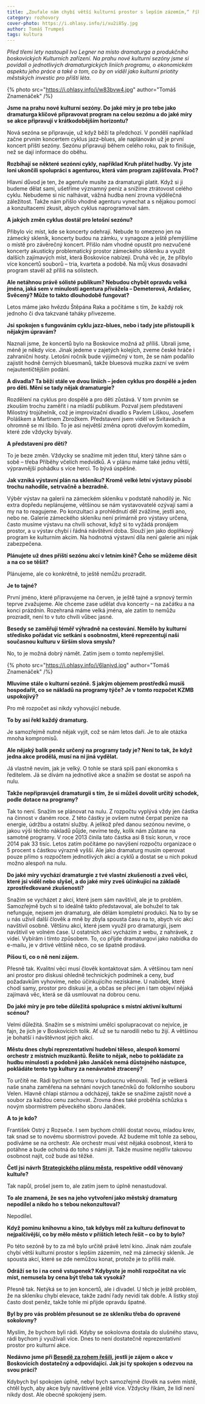 ```yaml
---
title: „Zoufale nám chybí větší kulturní prostor s lepším zázemím,“ říká dramaturg KZMB Ivo Legner.
category: rozhovory
cover-photo: https://i.ohlasy.info/i/xu2i85y.jpg
author: Tomáš Trumpeš
tags: kultura
---
```


*Před třemi lety nastoupil Ivo Legner na místo dramaturga a produkčního boskovických Kulturních zařízení. Na prahu nové kulturní sezóny jsme si povídali o jednotlivých dramaturgických liniích programu, o ekonomickém aspektu jeho práce a také o tom, co by on viděl jako kulturní priotity městských investic pro příští léta.*

{% photo src="https://i.ohlasy.info/i/w83bvw4.jpg" author="Tomáš Znamenáček" /%}

**Jsme na prahu nové kulturní sezóny. Do jaké míry je pro tebe jako dramaturga klíčové připravovat program na celou sezónu a do jaké míry se akce připravují v krátkodobějším horizontu?**

Nová sezóna se připravuje, už když běží ta předchozí. V pondělí například začne prvním koncertem cyklus jazz–blues, ale naplánován už je první koncert příští sezóny. Sezónu připravuji během celého roku, pak to finišuje, než se dají informace do oběhu. 

**Rozbíhají se některé sezónní cykly, například Kruh přátel hudby. Vy jste loni ukončili spolupráci s agenturou, která vám program zajišťovala. Proč?**

Hlavní důvod je ten, že agentuře musíte za dramaturgii platit. Když si ji budeme dělat sami, ušetříme významný peníz a snížíme ztrátovost celého cyklu. Nebudeme si nic nalhávat, vážná hudba není zrovna výdělečná záležitost. Takže nám přišlo vhodné agenturu vynechat a s nějakou pomocí a konzultacemi zkusit, abych cyklus naprogramoval sám.

**A jakých změn cyklus dostál pro letošní sezónu?**

Přibylo víc míst, kde se koncerty odehrají. Nebude to omezeno jen na zámecký skleník, koncerty budou na zámku, v synagoze a ještě přemýšlíme o místě pro závěrečný koncert. Přišlo nám vhodné opustit pro nezvučené koncerty akusticky problematický prostor zámeckého skleníku a využít dalších zajímavých míst, která Boskovice nabízejí. Druhá věc je, že přibylo více koncertů souborů – tria, kvarteta a podobě. Na můj vkus dosavadní program stavěl až příliš na sólistech.

**Ale netáhnou právě sólisté publikum? Nebudou chybět opravdu velká jména, jaká sem v minulosti agentura přivážela – Demeterová, Ardašev, Svěcený? Může to takto dlouhodobě fungovat?**

Letos máme jako hvězdu Štěpána Raka a počítáme s tím, že každý rok jednoho či dva takzvané taháky přivezeme. 

**Jsi spokojen s fungováním cyklu jazz–blues, nebo i tady jste přistoupili k nějakým úpravám?**

Naznali jsme, že koncertů bylo na Boskovice možná až příliš. Ubrali jsme, méně je někdy více. Jinak jedeme v zajetých kolejích, zveme české hráče i zahraniční hosty. Letošní ročník bude výjimečný v tom, že se nám podařilo zajistit hodně černých bluesmanů, takže bluesová muzika zazní ve svém nejautentičtějším podání.

**A divadla? Ta běží stále ve dvou liniích – jeden cyklus pro dospělé a jeden pro děti. Mění se tady nějak dramaturgie?**

Rozdělení na cyklus pro dospělé a pro děti zůstává. V tom prvním se zkouším trochu zaměřit i na mladší publikum. Pozval jsem představení Milostný trojúhelník, což je improvizační divadlo s Pavlem Liškou, Josefem Poláškem a Martinem Zbrožkem. Představení jsem viděl ve Svitavách a ohromně se mi líbilo. To je asi největší změna oproti dveřovým komediím, které zde vždycky bývaly. 

**A představení pro děti?**

To je beze změn. Vždycky se snažíme mít jeden titul, který táhne sám o sobě – třeba Příběhy včelích medvídků. A v plánu máme také jednu větší, výpravnější pohádku s více herci. To bývá úspěšné.

**Jak vzniká výstavní plán na skleníku? Kromě velké letní výstavy působí trochu nahodile, setrvačně a bezradně.**

Výběr výstav na galerii na zámeckém skleníku v podstatě nahodilý je. Nic extra dopředu neplánujeme, většinou se nám vystavovatelé ozývají sami a my na to reagujeme. Po konzultaci a prohlédnutí děl zvážíme, jestli ano, nebo ne. Galerie zámeckého skleníku není primárně pro výstavy určena, často musíme výstavu na chvíli schovat, když si to vyžádá pronájem prostor, a u výstav chybí i řádná návštěvní doba. Slouží jen jako doplňkový program ke kulturním akcím. Na hodnotná výstavní díla není galerie ani nijak zabezpečena.

**Plánujete už dnes příští sezónu akcí v letním kině? Čeho se můžeme děsit a na co se těšit?**

Plánujeme, ale co konkrétně, to ještě nemůžu prozradit.

**Je to tajné?**

První jméno, které připravujeme na červen, je ještě tajné a srpnový termín teprve zvažujeme. Ale chceme zase udělat dva koncerty – na začátku a na konci prázdnin. Rozehraná máme velká jména, ale zatím to nemůžu prozradit, není to v tuto chvíli vůbec jasné.

**Besedy se zaměřují téměř výhradně na cestování. Nemělo by kulturní středisko pořádat víc setkání s osobnostmi, které reprezentují naši současnou kulturu v širším slova smyslu?**

No, to je možná dobrý námět. Zatím jsem o tomto nepřemýšlel.

{% photo src="https://i.ohlasy.info/i/6lanjvd.jpg" author="Tomáš Znamenáček" /%}

**Mluvíme stále o kulturní sezóně. S jakým objemem prostředků musíš hospodařit, co se nákladů na programy týče? Je v tomto rozpočet KZMB uspokojivý?**

Pro mě rozpočet asi nikdy vyhovující nebude.

**To by asi řekl každý dramaturg.**

Je samozřejmě nutné nějak vyjít, což se nám letos daří. Je to ale otázka mnoha kompromisů.

**Ale nějaký balík peněz určený na programy tady je? Není to tak, že když jedna akce prodělá, musí na ni jiná vydělat.**

Já vlastně nevím, jak je velký. O tohle se stará spíš paní ekonomka s ředitelem. Já se dívám na jednotlivé akce a snažím se dostat se aspoň na nulu. 

**Takže nepřipravuješ dramaturgii s tím, že si můžeš dovolit určitý schodek, podle dotace na programy?**

Tak to není. Snažím se plánovat na nulu. Z rozpočtu vyplývá vždy jen částka na činnost v daném roce. Z této částky je ovšem nutné čerpat peníze na energie, údržbu a ostatní služby. A jelikož před danou sezónou nevíme, o jakou výši těchto nákladů půjde, nevíme tedy, kolik nám zůstane na samotné programy. V roce 2013 činila tato částka asi 8 tisíc korun, v roce 2014 pak 33 tisíc. Letos zatím počítáme po navýšení rozpočtu organizace o 5 procent s částkou výrazně vyšší. Ale jako dramaturg musím operovat pouze přímo s rozpočtem jednotlivých akcí a cyklů a dostat se u nich pokud možno alespoň na nulu.

**Do jaké míry vychází dramaturgie z tvé vlastní zkušenosti a zveš věci, které jsi viděl nebo slyšel, a do jaké míry zveš účinkující na základě zprostředkované zkušenosti?**

Snažím se vycházet z akcí, které jsem sám navštívil, ale je to problém. Samozřejmě bych si to ideálně takto představoval, ale bohužel to tak nefunguje, nejsem jen dramaturg, ale dělám kompletní produkci. Na to by se u nás uživil další člověk a mně by zbyla spousta času na to, abych víc akcí navštívil osobně. Většinu akcí, které jsem využil pro dramaturgii, jsem navštívil ve volném čase. U ostatních akcí vycházím z webu, z nahrávek, z videí. Vybírám i tímto způsobem. To, co přijde dramaturgovi jako nabídka do e-mailu, je v drtivé většině něco, co se špatně prodává. 

**Píšou ti, co o ně není zájem.**

Přesně tak. Kvalitní věci musí člověk kontaktovat sám. A většinou tam není ani prostor pro diskusi ohledně technických podmínek a ceny, buď požadavkům vyhovíme, nebo účinkujícího nezískáme. U nabídek, které chodí samy, prostor pro diskusi je, a občas se přeci jen i tam objeví nějaká zajímavá věc, která se dá usmlouvat na dobrou cenu.

**Do jaké míry je pro tebe důležitá spolupráce s místní aktivní kulturní scénou?**

Velmi důležitá. Snažím se s místními umělci spolupracovat co nejvíce, je fajn, že jich je v Boskovicích tolik. Ať už se tu narodili nebo tu žijí. A většinou je bohatší i návštěvnost jejich akcí. 

**Městu dnes chybí reprezentativní hudební těleso, alespoň komorní orchestr z místních muzikantů. Řešíte to nějak, nebo to pokládáte za hudbu minulosti a podobně jako Janáček nemá důstojného nástupce, pokládáte tento typ kultury za nenávratně ztracený?**

To určitě ne. Rádi bychom se tomu v budoucnu věnovali. Teď je veškerá naše snaha zaměřena na sehnání nových tanečníků do folklorního souboru Velen. Hlavně chlapi stárnou a odcházejí, takže se snažíme zajistit nové a soubor za každou cenu zachovat. Zrovna dnes také proběhla schůzka s novým sbormistrem pěveckého sboru Janáček.

**A to je kdo?**

František Ostrý z Rozseče. I sem bychom chtěli dostat novou, mladou krev, tak snad se to novému sbormistrovi povede. Až budeme mít tohle za sebou, podíváme se na orchestr. Ale orchestr musí vést nějaká osobnost, která to potáhne a bude ochotná do toho s námi jít. Takže musíme nejdřív takovou osobnost najít, což bude asi těžké.

**Četl jsi návrh [Strategického plánu města](/clanky/2015/08/strategicky-plan.html), respektive oddíl věnovaný kultuře?**

Tak napůl, prošel jsem to, ale zatím jsem to úplně nenastudoval.

**To ale znamená, že ses na jeho vytvoření jako městský dramaturg nepodílel a nikdo ho s tebou nekonzultoval?**

Nepodílel.

**Když pominu knihovnu a kino, tak kdybys měl za kulturu definovat to nejpalčivější, co by mělo město v příštích letech řešit – co by to bylo?**

Po této sezóně by to za mě bylo určitě právě letní kino. Jinak nám zoufale chybí větší kulturní prostor s lepším zázemím, než má zámecký skleník. Je spousta akcí, které se zde nemůžou konat, protože je to příliš malé.

**Odráží se to i na ceně vstupenek? Kdybyste je mohli rozpočítat na víc míst, nemusela by cena být třeba tak vysoká?**

Přesně tak. Netýká se to jen koncertů, ale i divadel. U těch je ještě problém, že na skleníku chybí elevace, takže zadní řady nevidí tak dobře. A lístky stojí často dost peněz, takže tohle mi přijde opravdu špatné.

**Byl by pro vás problém přesunout se ze skleníku třeba do opravené sokolovny?**

Myslím, že bychom byli rádi. Kdyby se sokolovna dostala do slušného stavu, rádi bychom ji využívali více. Dnes to není dostatečně reprezentativní prostor pro kulturní akce.

**Nedávno jsme při [Besedě za rohem řešili](/clanky/2015/05/beseda-kultura.html), jestli je zájem o akce v Boskovicích dostatečný a odpovídající. Jak jsi ty spokojen s odezvou na svou práci?**

Kdybych byl spokojen úplně, nebyl bych samozřejmě člověk na svém místě, chtěl bych, aby akce byly navštívené ještě více. Vždycky říkám, že lidí není nikdy dost. Ale obecně spokojený jsem.
